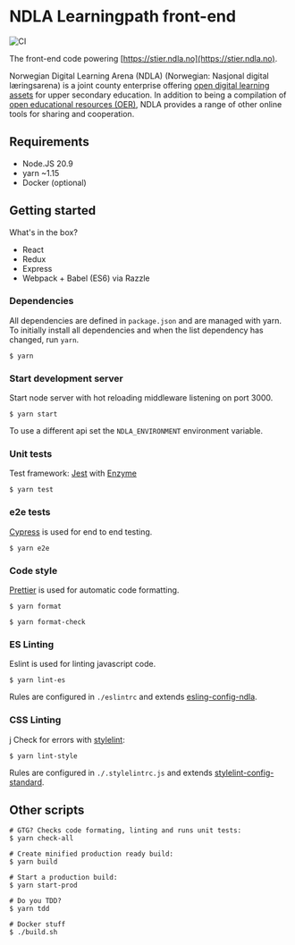 # NDLA Learningpath front-end

![CI](https://github.com/NDLANO/learningpath-frontend/workflows/CI/badge.svg)

The front-end code powering [https://stier.ndla.no](https://stier.ndla.no).

Norwegian Digital Learning Arena (NDLA) (Norwegian: Nasjonal digital læringsarena) is a joint county enterprise offering [open digital learning assets](https://en.wikipedia.org/wiki/Digital_learning_assets) for upper secondary education. In addition to being a compilation of [open educational resources (OER)](https://en.wikipedia.org/wiki/Open_educational_resources), NDLA provides a range of other online tools for sharing and cooperation.

## Requirements

- Node.JS 20.9
- yarn ~1.15
- Docker (optional)

## Getting started

What's in the box?

- React
- Redux
- Express
- Webpack + Babel (ES6) via Razzle

### Dependencies

All dependencies are defined in `package.json` and are managed with yarn. To
initially install all dependencies and when the list dependency has changed,
run `yarn`.

```
$ yarn
```

### Start development server

Start node server with hot reloading middleware listening on port 3000.

```
$ yarn start
```

To use a different api set the `NDLA_ENVIRONMENT` environment variable.

### Unit tests

Test framework: [Jest](https://github.com/facebook/jest) with [Enzyme](https://airbnb.io/enzyme/)

```
$ yarn test
```

### e2e tests

[Cypress](https://www.cypress.io/) is used for end to end testing.

```
$ yarn e2e
```

### Code style

[Prettier](https://prettier.io/) is used for automatic code formatting.

```
$ yarn format
```

```
$ yarn format-check
```

### ES Linting

Eslint is used for linting javascript code.

```
$ yarn lint-es
```

Rules are configured in `./eslintrc` and extends [esling-config-ndla](https://github.com/NDLANO/frontend-packages/tree/master/packages/eslint-config-ndla).

### CSS Linting

j
Check for errors with [stylelint](https://github.com/stylelint/stylelint):

```
$ yarn lint-style
```

Rules are configured in `./.stylelintrc.js` and extends [stylelint-config-standard](https://github.com/stylelint/stylelint-config-standard).

## Other scripts

```
# GTG? Checks code formating, linting and runs unit tests:
$ yarn check-all
```

```
# Create minified production ready build:
$ yarn build
```

```
# Start a production build:
$ yarn start-prod
```

```
# Do you TDD?
$ yarn tdd
```

```
# Docker stuff
$ ./build.sh
```
